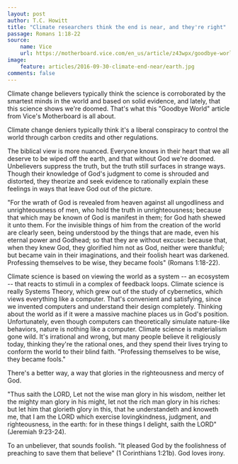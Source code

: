 ```yaml
---
layout: post
author: T.C. Howitt
title: "Climate researchers think the end is near, and they're right"
passage: Romans 1:18-22
source:
    name: Vice
    url: https://motherboard.vice.com/en_us/article/z43wpx/goodbye-world-weve-passed-the-carbon-tipping-point-for-good
image:
    feature: articles/2016-09-30-climate-end-near/earth.jpg
comments: false
---
```


Climate change believers typically think the science is corroborated by the smartest minds in the world and based on solid evidence, and lately, that this science shows we're doomed. That's what this "Goodbye World" article from Vice's Motherboard is all about.

Climate change deniers typically think it's a liberal conspiracy to control the world through carbon credits and other regulations.

The biblical view is more nuanced. Everyone knows in their heart that we all deserve to be wiped off the earth, and that without God we're doomed. Unbelievers suppress the truth, but the truth still surfaces in strange ways. Though their knowledge of God's judgment to come is shrouded and distorted, they theorize and seek evidence to rationally explain these feelings in ways that leave God out of the picture.

"For the wrath of God is revealed from heaven against all ungodliness and unrighteousness of men, who hold the truth in unrighteousness; because that which may be known of God is manifest in them; for God hath shewed it unto them. For the invisible things of him from the creation of the world are clearly seen, being understood by the things that are made, even his eternal power and Godhead; so that they are without excuse: because that, when they knew God, they glorified him not as God, neither were thankful; but became vain in their imaginations, and their foolish heart was darkened. Professing themselves to be wise, they became fools" (Romans 1:18-22).

Climate science is based on viewing the world as a system -- an ecosystem -- that reacts to stimuli in a complex of feedback loops. Climate science is really Systems Theory, which grew out of the study of cybernetics, which views everything like a computer. That's convenient and satisfying, since we invented computers and understand their design completely. Thinking about the world as if it were a massive machine places us in God's position. Unfortunately, even though computers can theoretically simulate nature-like behaviors, nature is nothing like a computer. Climate science is materialism gone wild. It's irrational and wrong, but many people believe it religiously today, thinking they're the rational ones, and they spend their lives trying to conform the world to their blind faith. "Professing themselves to be wise, they became fools."

There's a better way, a way that glories in the righteousness and mercy of God.

"Thus saith the LORD, Let not the wise man glory in his wisdom, neither let the mighty man glory in his might, let not the rich man glory in his riches: but let him that glorieth glory in this, that he understandeth and knoweth me, that I am the LORD which exercise lovingkindness, judgment, and righteousness, in the earth: for in these things I delight, saith the LORD" (Jeremiah 9:23-24).

To an unbeliever, that sounds foolish. "It pleased God by the foolishness of preaching to save them that believe" (1 Corinthians 1:21b). God loves irony.
